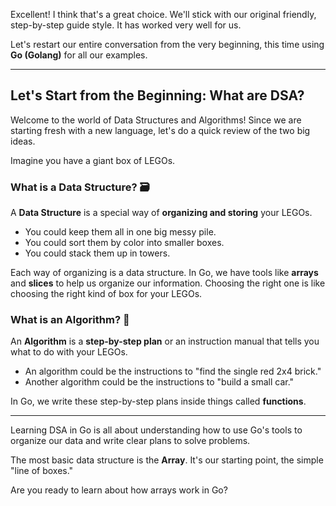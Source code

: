 Excellent! I think that's a great choice. We'll stick with our original friendly, step-by-step guide style. It has worked very well for us.

Let's restart our entire conversation from the very beginning, this time using **Go (Golang)** for all our examples.

---

## Let's Start from the Beginning: What are DSA?

Welcome to the world of Data Structures and Algorithms! Since we are starting fresh with a new language, let's do a quick review of the two big ideas.

Imagine you have a giant box of LEGOs.

### What is a Data Structure? 🗃️

A **Data Structure** is a special way of **organizing and storing** your LEGOs.

- You could keep them all in one big messy pile.
- You could sort them by color into smaller boxes.
- You could stack them up in towers.

Each way of organizing is a data structure. In Go, we have tools like **arrays** and **slices** to help us organize our information. Choosing the right one is like choosing the right kind of box for your LEGOs.

### What is an Algorithm? 📝

An **Algorithm** is a **step-by-step plan** or an instruction manual that tells you what to do with your LEGOs.

- An algorithm could be the instructions to "find the single red 2x4 brick."
- Another algorithm could be the instructions to "build a small car."

In Go, we write these step-by-step plans inside things called **functions**.

---

Learning DSA in Go is all about understanding how to use Go's tools to organize our data and write clear plans to solve problems.

The most basic data structure is the **Array**. It's our starting point, the simple "line of boxes."

Are you ready to learn about how arrays work in Go?
